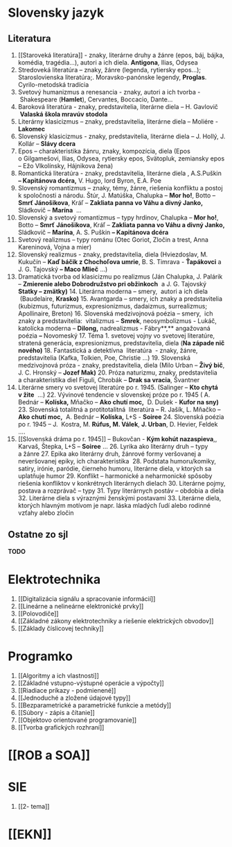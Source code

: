 # Slovensky jazyk
## Literatura
1. [[Staroveká literatúra]] - znaky, literárne druhy a žánre (epos, báj, bájka, komédia, tragédia...), autori a ich diela. **Antigona**, Ilias, Odysea
2. Stredoveká literatúra – znaky, žánre (legenda, rytiersky epos...); Staroslovienska literatúra;. Moravsko-panónske legendy, **Proglas**. Cyrilo-metodská tradícia
3. Svetový humanizmus a renesancia - znaky, autori a ich tvorba -  Shakespeare (**Hamlet**), Cervantes, Boccacio, Dante...
4. Baroková literatúra - znaky, predstavitelia, literárne diela – H. Gavlovič  **Valaská škola mravúv stodola**
5. Literárny klasicizmus – znaky, predstavitelia, literárne diela – Moliére - **Lakomec**
6. Slovenský klasicizmus - znaky, predstavitelia, literárne diela – J. Hollý, J. Kollár – **Slávy dcera**
7. Epos – charakteristika žánru, znaky, kompozícia, diela (Epos o Gilgamešovi, Ilias, Odysea, rytiersky epos, Svätopluk, zemiansky epos – Ežo Vlkolínsky, Hájnikova žena)
8. Romantická literatúra - znaky, predstavitelia, literárne diela , A.S.Puškin **– Kapitánova dcéra,** V. Hugo, lord Byron, E.A. Poe
9. Slovenský romantizmus – znaky, témy, žánre, riešenia konfliktu a postoj k spoločnosti a národu. Štúr, J. Matúška, Chalupka – **Mor ho!**, Botto – **Smrť Jánošikova**, Kráľ – **Zakliata panna vo Váhu a divný Janko,** Sládkovič – **Marína**  ...
10. Slovenský a svetový romantizmus – typy hrdinov, Chalupka – **Mor ho!**, Botto – **Smrť** **Jánošikova**, Kráľ – **Zakliata panna vo Váhu a divný Janko,** Sládkovič – **Marína**, A. S. Puškin **– Kapitánova dcéra**  
11. Svetový realizmus – typy románu (Otec Goriot, Zločin a trest, Anna Kareninová, Vojna a mier)
12. Slovenský realizmus - znaky, predstavitelia, diela (Hviezdoslav, M. Kukučín – **Kaď báčik z Chochoľova umrie**, B. S. Timrava - **Ťapákovci** a  J. G. Tajovský **– Maco Mlieč** ...)
13. Dramatická tvorba od klasicizmu po realizmus (Ján Chalupka, J. Palárik – **Zmierenie alebo Dobrodružstvo pri obžinkoch**  a J. G. Tajovský **Statky – zmätky)**
14. Literárna moderna – smery,  autori a ich diela  (Baudelaire, **Krasko)**
15. Avantgarda – smery, ich znaky a predstavitelia (kubizmus, futurizmus, expresionizmus, dadaizmus, surrealizmus; Apollinaire, Breton)
16. Slovenská medzivojnová poézia – smery,  ich znaky a predstavitelia:  vitalizmus – **Smrek**, neosymbolizmus - Lukáč, katolícka moderna – **Dilong,** nadrealizmus - Fábry**,** angažovaná poézia **–** Novomeský
17. Téma 1. svetovej vojny vo svetovej literatúre, stratená generácia, expresionizmus, predstavitelia, diela (**Na západe nič nového)**
18. Fantastická a detektívna  literatúra  - znaky, žánre, predstavitelia (Kafka, Tolkien, Poe, Christie ...)
19. Slovenská medzivojnová próza - znaky, predstavitelia, diela (Milo Urban – **Živý bič**, J. C. Hronský – **Jozef Mak)**
20. Próza naturizmu, znaky, predstavitelia a charakteristika diel Figuli, Chrobák – **Drak sa vracia**, Švantner
21. Literárne smery vo svetovej literatúre po r. 1945. (Salinger – **Kto chytá v žite**  ...)
22. Vývinové tendencie v slovenskej próze po r. 1945 ( A. Bednár – **Kolíska,** Mňačko – **Ako chutí moc,**  D. Dušek - **Kufor na sny)**
23. Slovenská totalitná a protitotalitná  literatúra – R. Jašík, L. Mňačko – **Ako chutí moc,**  A. Bednár – **Kolíska,** L+S - **Soiree**
24. Slovenská poézia po r. 1945 – J.  Kostra, M. **Rúfus, M. Válek**, **J. Urban**, D. Hevier, Feldek ....
25. [[Slovenská dráma po r. 1945]] – Bukovčan - **Kým kohút nazaspieva**,, Karvaš, Štepka, L+S – **Soiree** ...
26. Lyrika ako literárny druh – typy a žánre
27. Epika ako literárny druh, žánrové formy veršovanej a neveršovanej epiky, ich charakteristika 
28. Podstata humoru/komiky, satiry, irónie, paródie, čierneho humoru, literárne diela, v ktorých sa uplatňuje humor
29. Konflikt – harmonické a neharmonické spôsoby riešenia konfliktov v konkrétnych literárnych dielach
30. Literárne pojmy, postava a rozprávač – typy
31. Typy literárnych postáv – obdobia a diela
32. Literárne diela s výraznými ženskými postavami
33. Literárne diela, ktorých hlavným motívom je napr. láska mladých ľudí alebo rodinné vzťahy alebo zločin
## Ostatne zo sjl
**TODO**
# Elektrotechnika
1. [[Digitalizácia signálu a spracovanie informácií]]
2. [[Lineárne a nelineárne elektronické prvky]]
3. [[Polovodiče]]
4. [[Základné zákony elektrotechniky a riešenie elektrických obvodov]]
5. [[Základy číslicovej techniky]]
# Programko
1. [[Algoritmy a ich vlastnosti]]
2. [[Základné vstupno-výstupné operácie a výpočty]]
3. [[Riadiace príkazy - podmienené]]
4. [[Jednoduché a zložené údajové typy]]
5. [[Bezparametrické a parametrické funkcie a metódy]]
6. [[Súbory - zápis a čítanie]]
7. [[Objektovo orientované programovanie]]
8. [[Tvorba grafických rozhraní]]
# [[ROB a SOA]]

# SIE
1. [[2- tema]]

# [[EKN]]